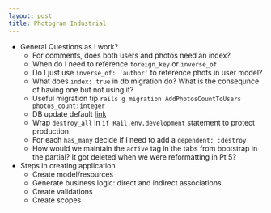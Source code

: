 ```yaml
---
layout: post
title: Photogram Industrial
---
```


 - General Questions as I work?
   - For comments, does both users and photos need an index?
   - When do I need to reference `foreign_key` or `inverse_of`
   - Do I just use `inverse_of: 'author'` to reference phots in user model?
   - What does `index: true` in db migration do?  What is the consequnce of having one but not using it?
   - Useful migration tip `rails g migration AddPhotosCountToUsers photos_count:integer`
   - DB update default [link](https://blog.arkency.com/how-to-add-a-default-value-to-an-existing-column-in-a-rails-migration/)
   - Wrap `destroy_all` in `if Rail.env.development` statement to protect production
   - For each `has_many` decide if I need to add a `dependent: :destroy`
   - How would we maintain the `active` tag in the tabs from bootstrap in the partial?  It got deleted when we were reformatting in Pt 5?
 - Steps in creating application
   - Create model/resources
   - Generate business logic: direct and indirect associations
   - Create validations
   - Create scopes